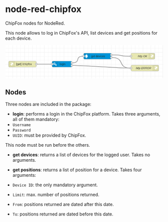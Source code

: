 # node-red-chipfox
ChipFox nodes for NodeRed.

This node allows to log in ChipFox's API, list devices and get positions for each device.

![flow example](./flow-example.png)

## Nodes
Three nodes are included in the package:

* **login**: performs a login in the ChipFox platform. Takes three arguments, all of them mandatory:
 * `Username`
 * `Password`
 * `UUID`: must be provided by ChipFox.

 This node must be run before the others.

* **get devices**: returns a list of devices for the logged user. Takes no arguments.

* **get positions**: returns a list of position for a device. Takes four arguments:
 * `Device ID`: the only mandatory argument.
 * `Limit`: max. number of positions returned.
 * `From`: positions returned are dated after this date.
 * `To`: positions returned are dated before this date.
